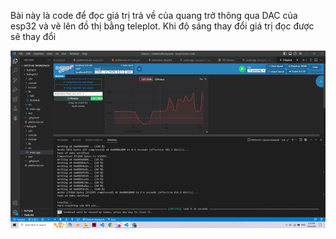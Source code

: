 Bài này là code để đọc giá trị trả về của quang trở thông qua DAC của esp32 và vẽ lên đồ thị bằng teleplot. Khi độ sáng thay đổi giá trị đọc được sẽ thay đổi

![462553311_915384160644655_70930290821113669_n](https://github.com/namluntihon199/Baitapt4/blob/main/Scrs_btapt4.png)
